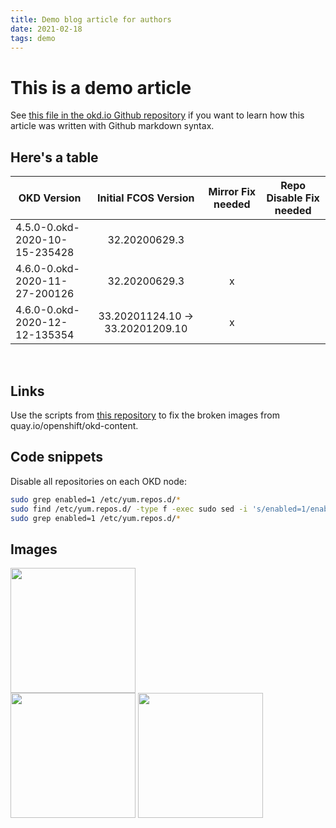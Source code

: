 ```yaml
---
title: Demo blog article for authors
date: 2021-02-18
tags: demo
---
```


# This is a demo article

See [this file in the okd.io Github repository](https://raw.githubusercontent.com/openshift-cs/okd.io/blob/master/source/blog/2021-02-18-demo-article-for-authors.html.markdown) if you want to learn how this article was written with Github markdown syntax.

## Here's a table
| OKD Version   | Initial FCOS Version  | Mirror Fix needed  | Repo Disable Fix needed |
| -------------                 |:-------------:                    |:-:|:-:|
| 4.5.0-0.okd-2020-10-15-235428 | 32.20200629.3                     |   |   |
| 4.6.0-0.okd-2020-11-27-200126 | 32.20200629.3                     | x |   |
| 4.6.0-0.okd-2020-12-12-135354 | 33.20201124.10 -> 33.20201209.10  | x |   |

<br>

## Links

Use the scripts from [this repository](https://github.com/jomeier/okd4-image-mirror-fix) to fix the broken images from quay.io/openshift/okd-content.

## Code snippets
Disable all repositories on each OKD node:

```bash
sudo grep enabled=1 /etc/yum.repos.d/*
sudo find /etc/yum.repos.d/ -type f -exec sudo sed -i 's/enabled=1/enabled=0/g' {} +
sudo grep enabled=1 /etc/yum.repos.d/*
```

## Images
<img src="/blog/2021/02/18/demo-article-for-authors/metrics.png" width="200" /> <br>
<img src="/blog/2021/02/18/demo-article-for-authors/metrics.png" width="200" />
<img src="/blog/2021/02/18/demo-article-for-authors/metrics.png" width="200" />
